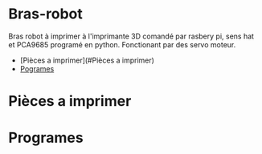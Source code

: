 Bras-robot
==========
Bras robot à imprimer à l'imprimante 3D comandé par rasbery pi, sens hat et PCA9685 programé en python. Fonctionant par des servo moteur.
  + [Pièces a imprimer](#Pièces a imprimer)
  + [Pogrames](#Programes)


Pièces a imprimer
=================

Programes
=========
